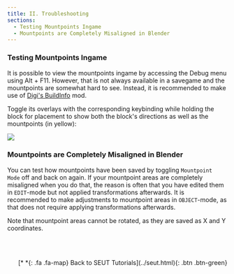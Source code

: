 ```yaml
---
title: II. Troubleshooting
sections:
  - Testing Mountpoints Ingame
  - Mountpoints are Completely Misaligned in Blender
---
```

### Testing Mountpoints Ingame
It is possible to view the mountpoints ingame by accessing the Debug menu using Alt + F11. However, that is not always available in a savegame and the mountpoints are somewhat hard to see. Instead, it is recommended to make use of [Digi's BuildInfo](https://steamcommunity.com/sharedfiles/filedetails/?id=514062285) mod. 

Toggle its overlays with the corresponding keybinding while holding the block for placement to show both the block's directions as well as the mountpoints (in yellow):

![](/modding-reference/assets/images/tutorials/seut/mountpoints_test.png)

### Mountpoints are Completely Misaligned in Blender
You can test how mountpoints have been saved by toggling `Mountpoint Mode` off and back on again. If your mountpoint areas are completely misaligned when you do that, the reason is often that you have edited them in `EDIT`-mode but not applied transformations afterwards. It is recommended to make adjustments to mountpoint areas in `OBJECT`-mode, as that does not require applying transformations afterwards.

Note that mountpoint areas cannot be rotated, as they are saved as X and Y coordinates.

<br><br/>

<p style="text-align:right">[*&nbsp;*{: .fa .fa-map} Back to SEUT Tutorials](../seut.html){: .btn .btn-green}</p>